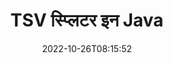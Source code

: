 ---
############################# Static ############################
layout: "auto-gen-merger"
date: 2022-10-26T08:15:52
draft: false
otherformats: vssm vssx vstm vstx vsx vtx xlam xls xlsb xlsm xlsx xlt bmp jpg jpeg png

############################# Head ############################
head_title: "Java में TSV को कई फाइलों में विभाजित करें"
head_description: "दस्तावेज़ विलय API का उपयोग करके पृष्ठ संख्या, पृष्ठ अंतराल, सम या विषम पृष्ठों के आधार पर एकल TSV फ़ाइल को कई फ़ाइलों में विभाजित करें।"

############################# Header ############################
title: "TSV स्प्लिटर इन Java"
description: "TSV को Java कोड की कुछ पंक्तियों से विभाजित करें।"
bg_image: "https://cms.admin.containerize.com/templates/aspose/App_Themes/V3/images/bg/header1.png"
bg_overlay: false
button:
    enable: true
    icon: "fas fa-arrow-down"
    label: "नि: शुल्क परीक्षण डाउनलोड करें"
    link: "https://downloads.groupdocs.com/merger/java"

############################# SubMenu ############################
submenu:
    enable: true

    left:
        img_alt: "GroupDocs.Merger for Java"
        image: "https://cms.admin.containerize.com/templates/groupdocs/images/product-logos/90x90-noborder/groupdocs-merger-java.png"
        product: "GroupDocs.Merger"
        platform: "Java"

    middle:
        button:

            # button loop
            - link: "https://apireference.groupdocs.com/merger/java"
              text: "एपीआई संदर्भ"

            # button loop
            - link: "https://github.com/groupdocs-merger"
              text: "कोड उदाहरण"

            # button loop
            - link: "https://products.groupdocs.app/merger/family"
              text: "लाइव डेमो"

            # button loop
            - link: "https://purchase.groupdocs.com/pricing/merger/java"
              text: "मूल्य निर्धारण"

    right:
        link_download: "https://downloads.groupdocs.com/merger"
        link_learn: "https://docs.groupdocs.com/merger/java"
        link_buy: "https://purchase.groupdocs.com"

############################# About ############################
about:
    enable: true
    title: "GroupDocs.Merger for Java API के बारे में"
    content: |
        [GroupDocs.Merger for Java](/hi/merger/java/) लाइब्रेरी पीडीएफ, माइक्रोसॉफ्ट ऑफिस (वर्ड, एक्सेल, वर्ड, एक्सेल, PowerPoint, OneNote), OpenDocument, HTML, चित्र और कई अन्य Java अनुप्रयोगों में। कोड की केवल कुछ पंक्तियों को जोड़कर, कई दस्तावेज़ संचालन करें जैसे कि दस्तावेज़ों के भीतर पृष्ठों के उन्मुखीकरण को स्थानांतरित करना, हटाना, घुमाना, स्वैप करना, निकालना या बदलना। दस्तावेज़ मर्ज करने वाला एपीआई पृष्ठ पर दस्तावेज़ संरचना, स्वरूपण और सामग्री का विश्लेषण करने के लिए छवि के रूप में दस्तावेज़ पृष्ठों का पूर्वावलोकन करने का भी समर्थन करता है।
        
        GroupDocs.Merger API कॉर्पोरेट समाधानों के लिए एक सही विकल्प है जिसमें फ़ाइल विभाजन सुविधाओं की आवश्यकता होती है। ये एपीआई J2SE 7.0 (1.7), J2SE 8.0 (1.8), Java 10 सहित सभी प्रमुख ऑपरेटिंग सिस्टम और प्लेटफॉर्म पर अच्छी तरह से समर्थित हैं।

############################# Steps ############################
steps:
    enable: true
    title_left: "TSV फ़ाइल को Java में पृष्ठों के अनुसार विभाजित करें"
    content_left: |
        [GroupDocs.Merger for Java](/hi/merger/java/) डेवलपर्स के लिए Java डेवलपर्स के लिए एक TSV फ़ाइल को कई परिणामी फाइलों में विभाजित करना आसान बनाता है। कुछ आसान कदम।
        
        * आउटपुट फ़ाइल पथ प्रारूप के साथ **SplitOptions** प्रारंभ करें।
        * **विलय** का नया उदाहरण बनाएं और स्रोत दस्तावेज़ पथ को कंस्ट्रक्टर पैरामीटर के रूप में पास करें।
        * परिणामी दस्तावेज़ों को सहेजने के लिए **स्प्लिट** पर कॉल करें और **स्प्लिटऑप्शन** ऑब्जेक्ट पास करें।

    title_right: "सिस्टम आवश्यकताएं"
    content_right: |
        GroupDocs.Merger for Java API सभी प्रमुख प्लेटफॉर्म और ऑपरेटिंग सिस्टम पर समर्थित हैं। नीचे दिए गए कोड को निष्पादित करने से पहले, कृपया सुनिश्चित करें कि आपके सिस्टम पर निम्नलिखित पूर्वापेक्षाएँ स्थापित हैं।

        * ऑपरेटिंग सिस्टम: माइक्रोसॉफ्ट विंडोज, लिनक्स, मैकओएस
        * विकास परिवेश: NetBeans, IntelliJ IDEA, Eclipse
        * फ़्रेमवर्क: J2SE 7.0 (1.7), J2SE 8.0 (1.8), Java 10
        * [Maven](https://repository.groupdocs.com/webapp/#/artifacts/browse/tree/General/repo/com/groupdocs/groupdocs-merger) से GroupDocs.Merger for Java का नवीनतम संस्करण डाउनलोड करें
         
    code: |
     {{% merger/additional-styles %}}
     {{< merger/code-merger title="Java उदाहरण कोड का उपयोग करके TSV फ़ाइल को कैसे विभाजित करें">}}

        ```java    
        // GroupDocs.Merger for Java API का उपयोग करके TSV फ़ाइल को विभाजित करें
        String filePath = "input.tsv";
        String filePathOut = "output.tsv";
        
        // आउटपुट फाइल पथ प्रारूप के साथ स्प्लिटऑप्शन क्लास को इनिशियलाइज़ करें
        SplitOptions splitOptions = new SplitOptions(filePathOut, new int[] { 3, 6, 8 });

        // इनपुट TSV दस्तावेज़ के साथ त्वरित विलय
        Merger merger = new Merger(filePath);

        // स्प्लिट विधि को कॉल करें और परिणामी दस्तावेज़ों को सहेजने के लिए स्प्लिटऑप्शन ऑब्जेक्ट पास करें
        merger.split(splitOptions);
        ```
     {{< /merger/code-merger >}}

############################# Demos ############################
demos:
    enable: true
    title: "लाइव डेमो - स्प्लिट TSV फाइल ऑनलाइन"
    content: |
       [GroupDocs.Merger Live Demos](https://products.groupdocs.app/splitter/tsv) वेबसाइट पर जाकर TSV फ़ाइल को अभी विभाजित करें।
       लाइव डेमो के निम्नलिखित लाभ हैं।
        
############################# About Formats ############################
about_formats:
    enable: true

############################# More Formats ############################
more_formats:
    enable: true
    title: "अन्य प्रारूपों की विभाजित फ़ाइल"
    content: |
        फ़ाइल स्वरूपों और छवियों के लिए Java दस्तावेज़ विलय और विभाजित API। कुछ लोकप्रिय फ़ाइल स्वरूपों को नीचे बताए अनुसार विभाजित करें।

############################# Back to top ###############################
back_to_top:
    enable: true
---